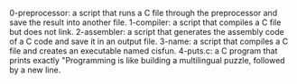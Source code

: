 0-preprocessor: a script that runs a C file through the preprocessor and save the result into another file.
1-compiler: a script that compiles a C file but does not link.
2-assembler: a script that generates the assembly code of a C code and save it in an output file.
3-name: a script that compiles a C file and creates an executable named cisfun.
4-puts.c: a C program that prints exactly "Programming is like building a multilingual puzzle, followed by a new line.
